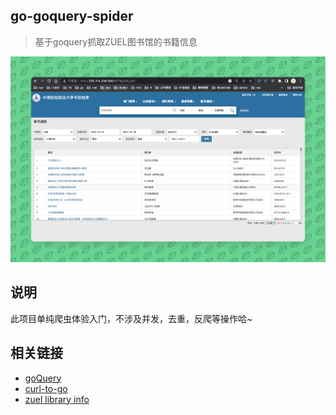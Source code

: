 ## go-goquery-spider
>基于goquery抓取ZUEL图书馆的书籍信息

![img.png](doc/img.png)

## 说明
此项目单纯爬虫体验入门，不涉及并发，去重，反爬等操作哈~

## 相关链接
- [goQuery](https://github.com/PuerkitoBio/goquery)
- [curl-to-go](https://www.scrapingbee.com/curl-converter/go/)
- [zuel library info](http://202.114.238.250/XSTB/xstb_left)
